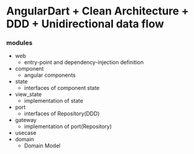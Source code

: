 # AngularDart + Clean Architecture + DDD + Unidirectional data flow



### modules

- web
  - entry-point and dependency-injection definition
- component
  - angular components
- state
  - interfaces of component state
- view_state
  - implementation of state
- port
  - interfaces of Repository(DDD)
- gateway
  - implementation of port(Repository)
- usecase
- domain
  - Domain Model